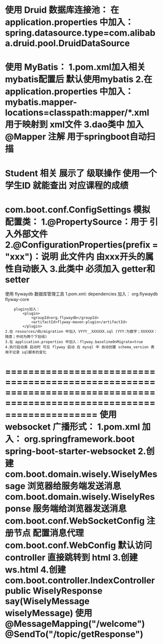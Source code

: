 使用 Druid 数据库连接池：
	在 application.properties 中加入：spring.datasource.type=com.alibaba.druid.pool.DruidDataSource
========================================================================================================================
使用 MyBatis：
	1.pom.xml加入相关mybatis配置后 默认使用mybatis
	2.在 application.properties 中加入：mybatis.mapper-locations=classpath:mapper/*.xml 用于映射到 xml文件
	3.dao类中 加入 @Mapper 注解 用于springboot自动扫描
========================================================================================================================	
Student 相关 展示了 级联操作 使用一个 学生ID 就能查出 对应课程的成绩
========================================================================================================================
com.boot.conf.ConfigSettings
模拟配置类：
	1.@PropertySource：用于 引入外部文件
	2.@ConfigurationProperties(prefix = "xxx")：说明 此文件内 由xxx开头的属性自动嵌入
	3.此类中 必须加入 getter和setter
========================================================================================================================
使用 flywaydb 数据库管理工具
	1.pom.xml:
		dependencies 加入：
			<dependency>
				<groupId>org.flywaydb</groupId>
				<artifactId>flyway-core</artifactId>
			</dependency>
			
		plugins加入：
			<plugin>
			    <groupId>org.flywaydb</groupId>
			    <artifactId>flyway-maven-plugin</artifactId>
			</plugin>
	2.在 resources/db/migration 中加入 VYYY__XXXXXX.sql (YYY:为数字；XXXXXX：随意；中间为两个下划线)
	3.在 application.properties 中加入：flyway.baselineOnMigrate=true
	4.执行启动类 启动时 可见 flyway 启动 在 mysql 中 自动创建 schema_version 表 用于记录 sql脚本的变化
========================================================================================================================
使用 websocket
	广播形式：
		1.pom.xml 加入：
			<dependency>
				<groupId>org.springframework.boot</groupId>
				<artifactId>spring-boot-starter-websocket</artifactId>
			</dependency>
		2.创建
			com.boot.domain.wisely.WiselyMessage 浏览器给服务端发送消息
			com.boot.domain.wisely.WiselyResponse 服务端给浏览器发送消息
			com.boot.conf.WebSocketConfig 注册节点 配置消息代理
			com.boot.conf.WebConfig 默认访问 controller 直接跳转到 html
		3.创建 ws.html
		4.创建 com.boot.controller.IndexController
			public WiselyResponse say(WiselyMessage wiselyMessage)
				使用 
				@MessageMapping("/welcome")
				@SendTo("/topic/getResponse")
========================================================================================================================